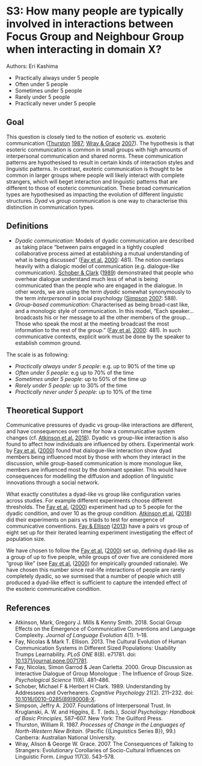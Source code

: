 # S3: How many people are typically involved in interactions between Focus Group and Neighbour Group when interacting in domain X?

Authors: Eri Kashima
- Practically always under 5 people
- Often under 5 people
- Sometimes under 5 people
- Rarely under 5 people
- Practically never under 5 people


## Goal

This question is closely tied to the notion of esoteric vs. exoteric communication ([Thurston](#source-Thurston1987) [1987](#source-Thurston1987); [Wray & Grace](#source-WrayGrace2007) [2007](#source-WrayGrace2007)). The hypothesis is that esoteric communication is common in small groups with high amounts of interpersonal communication and shared norms. These communication patterns are hypothesised to result in certain kinds of interaction styles and linguistic patterns. In contrast, exoteric communication is thought to be common in larger groups where people will likely interact with complete strangers, which will beget interaction and linguistic patterns that are different to those of esoteric communication. These broad communication types are hypothesised as impacting the evolution of different linguistic structures. *Dyad* vs *group* communication is one way to characterise this distinction in communication types.
## Definitions

- *Dyadic communication*: Models of dyadic communication are described as taking place “between pairs engaged in a tightly coupled collaborative process aimed at establishing a mutual understanding of what is being discussed” ([Fay et al.](#source-FayEtAl2000) [2000](#source-FayEtAl2000): 481). The notion overlaps heavily with a dialogic model of communication (e.g. dialogue-like communication). [Schober & Clark](#source-SchoberClark1989) ([1989](#source-SchoberClark1989)) demonstrated that people who overhear dialogue understand much less of what is being communicated than the people who are engaged in the dialogue. In other words, we are using the term *dyadic* somewhat synonymously to the term *interpersonal* in social psychology ([Simpson](#source-Simpson2007) [2007](#source-Simpson2007): 588).
- *Group-based communication*: Characterised as being broad-cast like, and a monologic style of communication. In this model, “Each speaker… broadcasts his or her message to all the other members of the group… Those who speak the most at the meeting broadcast the most information to the rest of the group.” ([Fay et al.](#source-FayEtAl2000) [2000](#source-FayEtAl2000): 481). In such communicative contexts, explicit work must be done by the speaker to establish common ground.


The scale is as following:

- *Practically always under 5 people*: e.g. up to 90% of the time up
- *Often under 5 people*: e.g up to 70% of the time
- *Sometimes under 5 people*: up to 50% of the time up
- *Rarely under 5 people:* up to 30% of the time
- *Practically never under 5 people*: up to 10% of the time

## Theoretical Support
Communicative pressures of dyadic vs group-like interactions are different, and have consequences over time for how a communicative system changes (cf. [Atkinson et al.](#source-AtkinsonEtAl2018) [2018](#source-AtkinsonEtAl2018)). Dyadic vs group-like interaction is also found to affect how individuals are influenced by others. Experimental work by [Fay et al.](#source-FayEtAl2000) ([2000](#source-FayEtAl2000)) found that dialogue-like interaction show dyad members being influenced most by those with whom they interact in the discussion, while group-based communication is more monologue like, members are influenced most by the dominant speaker. This would have consequences for modelling the diffusion and adoption of linguistic innovations through a social network.

What exactly constitutes a dyad-like vs group like configuration varies across studies. For example different experiments choose different thresholds. The [Fay et al.](#source-FayEtAl2000) ([2000](#source-FayEtAl2000)) experiment had up to 5 people for the dyadic condition, and over 10 as the group condition. [Atkinson et al.](#source-AtkinsonEtAl2018) ([2018](#source-AtkinsonEtAl2018)) did their experiments on pairs vs triads to test for emergence of communicative conventions. [Fay & Ellison](#source-FayEllison2013) ([2013](#source-FayEllison2013)) have a pairs vs group of eight set up for their iterated learning experiment investigating the effect of population size.

We have chosen to follow the [Fay et al.](#source-FayEtAl2000) ([2000](#source-FayEtAl2000)) set up, defining dyad-like as a group of up to five people, while groups of over five are considered more “group like” (see [Fay et al.](#source-FayEtAl2000) ([2000](#source-FayEtAl2000)) for empirically grounded rationale). We have chosen this number since real-life interactions of people are rarely completely dyadic, so we surmised that a number of people which still produced a dyad-like effect is sufficient to capture the intended effect of the esoteric communicative condition.
## References

- <a id="source-AtkinsonEtAl2018"> </a>Atkinson, Mark, Gregory J. Mills & Kenny Smith. 2018. Social Group Effects on the Emergence of Communicative Conventions and Language Complexity. _Journal of Language Evolution_ 4(1). 1–18.
- <a id="source-FayEllison2013"> </a>Fay, Nicolas & Mark T. Ellison. 2013. The Cultural Evolution of Human Communication Systems in Different Sized Populations: Usability Trumps Learnability. _PLoS ONE_ 8(8). e71781. doi: [10.1371/journal.pone.0071781](https://doi.org/10.1371/journal.pone.0071781).
- <a id="source-FayEtAl2000"> </a>Fay, Nicolas, Simon Garrod & Jean Carletta. 2000. Group Discussion as Interactive Dialogue of Group Monologue : The Influence of Group Size. _Psychological Science_ 11(6). 481–486.
- <a id="source-SchoberClark1989"> </a>Schober, Michael F & Herbert H Clark. 1989. Understanding by Addressees and Overhearers. _Cognitive Psychology_ 21(2). 211–232. doi: [10.1016/0010-0285(89)90008-X](https://doi.org/10.1016/0010-0285(89)90008-X).
- <a id="source-Simpson2007"> </a>Simpson, Jeffry A. 2007. Foundations of Interpersonal Trust. In Kruglanski, A. W. and Higgins, E. T. (eds.), _Social Psychology: Handbook of Basic Principles_, 587–607. New York: The Guilford Press.
- <a id="source-Thurston1987"> </a>Thurston, William R. 1987. _Processes of Change in the Languages of North-Western New Britain_. (Pacific {{Linguistics Series B}}, 99.) Canberra: Australian National University.
- <a id="source-WrayGrace2007"> </a>Wray, Alison & George W. Grace. 2007. The Consequences of Talking to Strangers: Evolutionary Corollaries of Socio-Cultural Influences on Linguistic Form. _Lingua_ 117(3). 543–578.
